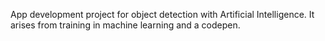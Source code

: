 App development project for object detection with Artificial Intelligence. It arises from training in machine learning and a codepen.
